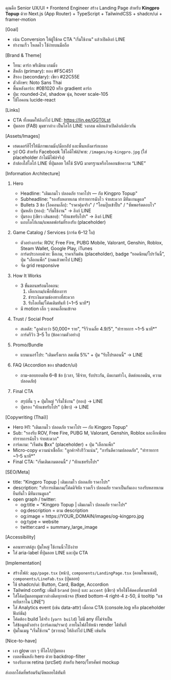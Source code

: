 คุณคือ Senior UX/UI + Frontend Engineer
สร้าง Landing Page สำหรับ **Kingpro Topup** ด้วย Next.js (App Router) + TypeScript + TailwindCSS + shadcn/ui + framer-motion

[Goal]
- เน้น Conversion ให้ผู้ใช้กด CTA "เริ่มใช้งาน" แล้วเปิดลิงก์ LINE
- ทำงานเร็ว โหลดไว ใช้ง่ายบนมือถือ

[Brand & Theme]
- โทน: ดาร์ก พรีเมียม เกมมิ่ง
- สีหลัก (primary): ทอง #F5C451
- สีรอง (secondary): เขียว #22C55E
- ตัวอักษร: Noto Sans Thai
- พื้นหลังดาร์ก: #0B1020 หรือ gradient ดาร์ก
- ปุ่ม: rounded-2xl, shadow นุ่ม, hover scale-105
- ใช้ไอคอน lucide-react

[Links]
- CTA ทั้งหมดให้ลิงก์ไป LINE: https://lin.ee/GGT0Lst
- ปุ่มลอย (FAB) มุมขวาล่าง เป็นโลโก้ LINE วงกลม คลิกแล้วเปิดลิงก์เดียวกัน

[Assets/Images]
- เฮดเดอร์ฮีโร่ให้มีภาพเกมมิ่ง/ม็อกอัป และพื้นหลังดาร์กเบลอ
- รูป OG สำหรับ Facebook ใช้ไอดีไฟล์/พาธ: `/images/og-kingpro.jpg` (ใส่ placeholder ถ้าไม่มีไฟล์จริง)
- ถ้าต้องใส่โลโก้ LINE ที่ปุ่มลอย ให้ใช้ SVG มาตรฐานหรือไอคอนข้อความ “LINE”

[Information Architecture]
1) Hero
   - Headline: "เติมเกมไว ปลอดภัย ราคาโปร — กับ Kingpro Topup"
   - Subheadline: "รองรับหลายเกม ทำรายการฉับไว จ่ายสะดวก มีทีมงานดูแล"
   - Bullets 3 ข้อ (ไอคอนเล็ก): "ราคาคุ้มจริง" / "โอนปุ๊บเข้าปั๊บ" / "ซัพพอร์ตตอบไว"
   - ปุ่มหลัก (ทอง): "เริ่มใช้งาน" → ลิงก์ LINE
   - ปุ่มรอง (เขียว เส้นขอบ): "ทักแชทรับโปร" → ลิงก์ LINE
   - แถบโลโก้เกม/แพลตฟอร์มที่รองรับ (placeholder)

2) Game Catalog / Services (การ์ด 6–12 ใบ)
   - ตัวอย่างการ์ด: ROV, Free Fire, PUBG Mobile, Valorant, Genshin, Roblox, Steam Wallet, Google Play, iTunes
   - การ์ดประกอบด้วย: ชื่อเกม, ราคาเริ่มต้น (placeholder), badge “ยอดนิยม/โปรวันนี้”, ปุ่ม "เลือกแพ็ก" (กดแล้วพาไป LINE)
   - จัด grid responsive

3) How It Works
   - 3 ขั้นตอนพร้อมไอคอน:
     1) เลือกเกม/แพ็กที่ต้องการ
     2) ชำระเงินตามช่องทางที่สะดวก
     3) รับไอเท็ม/โค้ดเติมทันที (~1–5 นาที*)
   - มี motion เล็ก ๆ ตอนเลื่อนเข้าจอ

4) Trust / Social Proof
   - สเตตัส: "ลูกค้ากว่า 50,000+ ราย", "รีวิวเฉลี่ย 4.9/5", "ทำรายการ ~1–5 นาที*"
   - การ์ดรีวิว 3–5 ใบ (ข้อความตัวอย่าง)

5) Promo/Bundle
   - แบนเนอร์โปร: "เติมครั้งแรก ลดเพิ่ม 5%" + ปุ่ม "รับโปรตอนนี้" → LINE

6) FAQ (Accordion ของ shadcn/ui)
   - ถาม-ตอบยอดฮิต 6–8 ข้อ (เวลา, วิธีจ่าย, รับประกัน, ผิดเกมทำไง, ติดต่อแอดมิน, ความปลอดภัย)

7) Final CTA
   - สรุปสั้น ๆ + ปุ่มใหญ่ "เริ่มใช้งาน" (ทอง) → LINE
   - ปุ่มรอง "ทักแชทรับโปร" (เขียว) → LINE

[Copywriting (Thai)]
- Hero H1: "เติมเกมไว ปลอดภัย ราคาโปร — กับ Kingpro Topup"
- Sub: "รองรับ ROV, Free Fire, PUBG M, Valorant, Genshin, Roblox และอีกเพียบ ทำรายการฉับไว จ่ายสะดวก"
- การ์ดเกม: "เริ่มต้น ฿xx" (placeholder) + ปุ่ม "เลือกแพ็ก"
- Micro-copy ความน่าเชื่อถือ: "ลูกค้าจริงรีวิวแน่น", "การันตีความปลอดภัย", "ทำรายการ ~1–5 นาที*"
- Final CTA: "เริ่มเติมเกมตอนนี้" / "ทักแชทรับโปร"

[SEO/Meta]
- title: "Kingpro Topup | เติมเกมไว ปลอดภัย ราคาโปร"
- description: "บริการเติมเกม/โค้ดดิจิทัล รวดเร็ว ปลอดภัย ราคาเป็นกันเอง รองรับหลายเกม ยืนยันไว มีทีมงานดูแล"
- open graph / twitter:
  - og:title = "Kingpro Topup | เติมเกมไว ปลอดภัย ราคาโปร"
  - og:description = ตาม description
  - og:image = https://YOUR_DOMAIN/images/og-kingpro.jpg
  - og:type = website
  - twitter:card = summary_large_image

[Accessibility]
- คอนทราสต์สูง ปุ่มใหญ่ ใช้งานนิ้วโป้งง่าย
- ใส่ aria-label ที่ปุ่มลอย LINE และปุ่ม CTA

[Implementation]
- สร้างไฟล์: `app/page.tsx` (หน้า), `components/LandingPage.tsx` (คอมโพเนนต์), `components/LineFab.tsx` (ปุ่มลอย)
- ใช้ shadcn/ui: Button, Card, Badge, Accordion
- Tailwind config: เพิ่มสี `brand` (ทอง) และ `accent` (เขียว) หรือใช้โค้ดคงที่ตามรหัสสี
- ใส่โค้ดปุ่มลอยมุมขวาล่างติดทุกหน้าจอ (fixed bottom-4 right-4 z-50, มี tooltip "แชทกับเราใน LINE")
- ใส่ Analytics event (เช่น data-attr) เมื่อกด CTA (console.log หรือ placeholder ฟังก์ชัน)
- โค้ดต้อง build ได้จริง (`yarn build`) ไม่มี any ที่ไม่จำเป็น
- ใส่ข้อมูลตัวอย่าง (การ์ดเกม/ราคา) ภายในไฟล์ให้หน้า render ได้ทันที
- ปุ่มในเมนู "เริ่มใช้งาน" (ขวาบน) ให้ลิงก์ไป LINE เช่นกัน

[Nice-to-have]
- เงา glow เบา ๆ ที่โลโก้/ปุ่มทอง
- เบลอพื้นหลัง hero ด้วย backdrop-filter
- รองรับภาพ retina (srcSet) สำหรับ hero/โทรศัพท์ mockup

ส่งออกโค้ดที่พร้อมรัน/ดีพลอยได้ทันที
